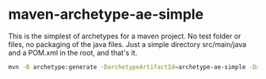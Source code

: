 # maven-archetype-ae-simple

This is the simplest of archetypes for a maven project. No test folder or files, no packaging of the java files. Just a simple directory src/main/java and a POM.xml in the root, and that's it.

```sh
mvn -B archetype:generate -DarchetypeArtifactId=archetype-ae-simple -DarchetypeGroupId=com.aemaven -DarchetypeVersion=1.0-SNAPSHOT -DgroupId=com.aemaven -DartifactId=hello-world -Dversion=1.0
```